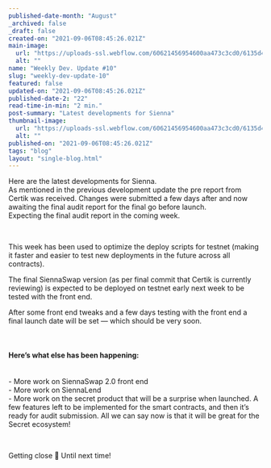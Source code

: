 ```yaml
---
published-date-month: "August"
_archived: false
_draft: false
created-on: "2021-09-06T08:45:26.021Z"
main-image:
  url: "https://uploads-ssl.webflow.com/60621456954600aa473c3cd0/6135d4fa6af623cb22d07bdb_weekly-update-10%20Blog.jpg"
  alt: ""
name: "Weekly Dev. Update #10"
slug: "weekly-dev-update-10"
featured: false
updated-on: "2021-09-06T08:45:26.021Z"
published-date-2: "22"
read-time-in-min: "2 min."
post-summary: "Latest developments for Sienna"
thumbnail-image:
  url: "https://uploads-ssl.webflow.com/60621456954600aa473c3cd0/6135d4fe659b1ad21dd8a232_weekly-update-10%20Blog%20Thump.jpg"
  alt: ""
published-on: "2021-09-06T08:45:26.021Z"
tags: "blog"
layout: "single-blog.html"
---
```


Here are the latest developments for Sienna.  
As mentioned in the previous development update the pre report from Certik was received. Changes were submitted a few days after and now awaiting the final audit report for the final go before launch.  
Expecting the final audit report in the coming week.

‍

This week has been used to optimize the deploy scripts for testnet (making it faster and easier to test new deployments in the future across all contracts).

The final SiennaSwap version (as per final commit that Certik is currently reviewing) is expected to be deployed on testnet early next week to be tested with the front end.

After some front end tweaks and a few days testing with the front end a final launch date will be set — which should be very soon.

‍

#### Here’s what else has been happening:

‍  
\- More work on SiennaSwap 2.0 front end  
\- More work on SiennaLend  
\- More work on the secret product that will be a surprise when launched. A few features left to be implemented for the smart contracts, and then it’s ready for audit submission. All we can say now is that it will be great for the Secret ecosystem!

‍

Getting close 🚀 Until next time!

‍
